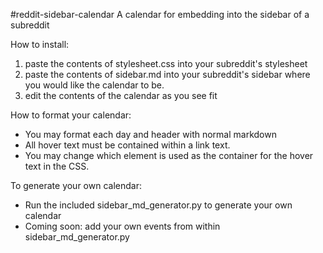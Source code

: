 #reddit-sidebar-calendar
A calendar for embedding into the sidebar of a subreddit

How to install:
  1. paste the contents of stylesheet.css into your subreddit's stylesheet
  2. paste the contents of sidebar.md into your subreddit's sidebar where you would like the calendar to be.
  3. edit the contents of the calendar as you see fit

How to format your calendar:
 - You may format each day and header with normal markdown
 - All hover text must be contained within a link text.
 - You may change which element is used as the container for the hover text in the CSS.

To generate your own calendar:
 - Run the included sidebar_md_generator.py to generate your own calendar
 - Coming soon: add your own events from within sidebar_md_generator.py

